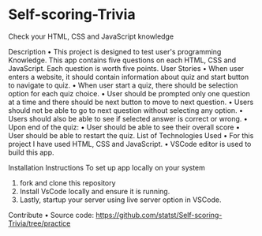 # Self-scoring-Trivia
Check your HTML, CSS and JavaScript knowledge

Description
•	This project is designed to test user's programming Knowledge. This app contains five questions on each HTML, CSS and JavaScript. Each question is worth five points.
User Stories
•	When user enters a website, it should contain information about quiz and start button to navigate to quiz.
•	When user start a quiz, there should be selection option for each quiz choice.
•	User should be prompted only one question at a time and there should be next button to move to next question.
•	Users should not be able to go to next question without selecting any option.
•	Users should also be able to see if selected answer is correct or wrong.
•	Upon end of the quiz:
•	User should be able to see their overall score 
•	User should be able to restart the quiz.
List of Technologies Used
•	For this project I have used HTML, CSS and JavaScript. 
•	VSCode editor is used to build this app.

Installation Instructions
To set up app locally on your system
1. fork and clone this repository
2. Install VsCode locally and ensure it is running.
3. Lastly, startup your server using live server option in VSCode.

Contribute
•	Source code: https://github.com/statst/Self-scoring-Trivia/tree/practice

